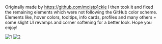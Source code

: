 Originally made by https://github.com/moistp1ckle I then took it and fixed the remaining elements which were not following the GitHub color scheme.
Elements like, hover colors, tooltips, info cards, profiles and many others + some slight UI revamps and corner softening for a better look. Hope you enjoy!


![1](https://github.com/user-attachments/assets/a053bc96-7528-4adc-979e-802c57ea5550)
![2](https://github.com/user-attachments/assets/3ae27599-7cd2-416d-8c85-b34f2cd13669)
